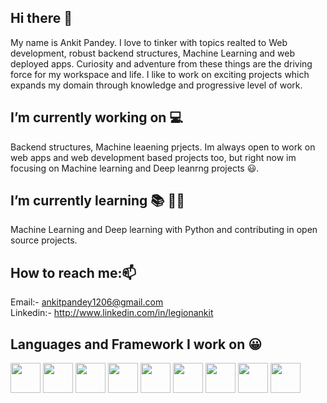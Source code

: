 ## Hi there 👋

My name is Ankit Pandey. I love to tinker with topics realted to Web development, robust backend structures, Machine Learning and web deployed apps. Curiosity and adventure from these things are the driving force for my workspace and life. I like to work on exciting projects which expands my domain through knowledge and progressive level of work.     

## I’m currently working on 💻

Backend structures, Machine leaening prjects. Im always open to work on web apps and web development based projects too, but right now im focusing on Machine learning and Deep leanrng projects 😃.

## I’m currently learning 📚 👨‍🎓

Machine Learning and Deep learning with Python and contributing in open source projects.

## How to reach me:📫 

Email:- ankitpandey1206@gmail.com <br>
Linkedin:- http://www.linkedin.com/in/legionankit

## Languages and Framework I work on 😀

<div>
  <img height="48" src="https://user-images.githubusercontent.com/54438663/114385833-1db5ca80-9bae-11eb-9dfd-3c4a53f85279.png"> 
  <img height ="48" src="https://user-images.githubusercontent.com/54438663/114390069-67ed7a80-9bb3-11eb-9b26-27406de773d1.png">   
  <img height ="48" src="https://user-images.githubusercontent.com/54438663/114389967-4c826f80-9bb3-11eb-82b1-6a80a672636c.png">  
  <img height ="48" src="https://user-images.githubusercontent.com/54438663/114390459-eea25780-9bb3-11eb-916a-0d5ad27a8866.png"> 
  <img height="48" src="https://user-images.githubusercontent.com/54438663/114387085-aa14bd00-9baf-11eb-93f8-95557c20c8fd.png"> 
  <img height="48" src="https://user-images.githubusercontent.com/54438663/114389807-180eb380-9bb3-11eb-9f60-50f10fdbdc9d.png">
  <img height="48" src="https://user-images.githubusercontent.com/54438663/114825084-61dde080-9de3-11eb-89e9-fc4964a0f155.png">
  <img height="48" src="https://user-images.githubusercontent.com/54438663/114825219-8e91f800-9de3-11eb-9198-ca1eb0e50b2d.png">
  <img height="48" src="https://user-images.githubusercontent.com/54438663/114825541-fc3e2400-9de3-11eb-93c2-50a9e4115596.png">
</div>

